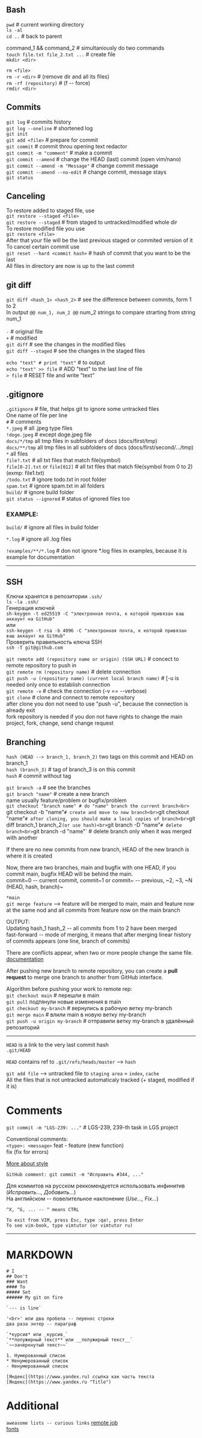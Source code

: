 ## Bash


`pwd` # current working directory<br>
`ls -al`<br>
`cd ..` # back to parent<br>
		
command_1 && command_2 # simultaniously do two commands<br>
`touch file.txt file_2.txt ...` # create file<br>
`mkdir <dir>`  <br>

	
`rm <file>`<br>
`rm -r <dir>` # (remove dir and all its files)<br>
`rm -rf (repository)` # (f -- force)<br>
`rmdir <dir>` <br>


## Commits


`git log` # commits history<br>
`git log --oneline` # shortened log<br>
`git init` <br>
`git add <file>` # prepare for commit<br>
`git commit` # commit throu opening text redactor<br>
`git commit -m "comment"` # make a commit<br>
`git commit --amend` # change the HEAD (last) commit (open vim/nano)<br>
`git commit --amend -m "Message"` # change commit message<br>
`git commit --amend --no-edit` # change commit, message stays<br>
`git status`<br>


## Canceling


To restore added to staged file, use<br>
`git restore --staged <file>`<br>
`git restore --staged` # from staged to untracked/modified whole dir<br>
To restore modified file you use<br>
`git restore <file>`<br>
After that your file will be the last previous staged or commited version of it<br>
To cancel certain commit use<br>
`git reset --hard <commit hash>` # hash of commit that you want to be the last<br>
All files in directory are now is up to the last commit<br>


## git diff


`git diff <hash_1> <hash_2>` # see the difference between commits, form 1 to 2<br>
In output `@@ num_1, num_2 @@` num_2 strings to compare strarting from string num_1<br>  
`-` # original file<br>
`+` # modified<br>
`git diff` # see the changes in the modified files<br>
`git diff --staged` # see the changes in the staged files<br>

`echo "text" # print "text"` # to output<br>
`echo "text" >> file` # ADD "text" to the last line of file<br>
            `> file` # RESET file and write "text"<br>


## .gitignore


`.gitignore` # file, that helps git to ignore some untracked files<br>
One name of file per line<br>
`#` # comments<br>
`*.jpeg` # all .jpeg type files<br>
`!doge.jpeg` # except doge.jpeg file<br>
`docs/*/tmp` all tmp files in subfolders of docs (docs/first/tmp) <br>
`docs/**/tmp` all tmp files in all subfolders of docs (docs/first/second/.../tmp)<br>
`*` all files<br>
`file?.txt` # all txt files that match file(symbol)<br>
`file[0-2].txt` or `file[012]` # all txt files that match file(symbol from 0 to 2) (exmp: file1.txt)<br>
`/todo.txt` # ignore todo.txt in root folder<br>
`spam.txt` # ignore spam.txt in all folders<br>
`build/` # ignore build folder<br>
`git status --ignored` # status of ignored files too<br>


### EXAMPLE:

 
`build/` # ignore all files in build folder<br>

`*.log` # ignore all .log files<br>

`!examples/**/*.log` # don not ignore *.log files in examples, because it is example for documentation<br>


---


## SSH

	
Ключи хранятся в репозитории `.ssh/`<br>
`ls -la .ssh/`<br>
Генерация ключей <br>
`sh-keygen -t ed25519 -C "электронная почта, к которой привязан ваш аккаунт на GitHub"` <br>
или<br>
`ssh-keygen -t rsa -b 4096 -C "электронная почта, к которой привязан ваш аккаунт на GitHub"` <br>
Проверить правильность ключа SSH<br>
`ssh -T git@github.com` <br>
	
`git remote add (repository name or origin) (SSH URL)` # concect to remote repository to push in<br>
`git remote rm (repository name)` # delete connection<br>
`git push -u (repository name) (current local branch name)` # [-u is needed only once to establish 	connection<br>
`git remote -v` # check the connection (-v == --verbose)<br>
`git clone` # clone and connect to remote repository<br>
after clone you don not need to use "push -u", because the connection is already exit<br>
fork repository is needed if you don not have rights to change the main project,
fork, change, send change request <br>


## Branching


`hash (HEAD --> branch_1, branch_2)` two tags on this commit and HEAD on branch_1<br>
`hash (branch_3)` # tag of branch_3 is on this commit<br>
`hash` # commit without tag<br>

`git branch -a` # see the branches<br>
`git branch "name"` # create a new branch<br>
name usually feature/problem or bugfix/problem<br>
`git checkout "branch name" # do "name" branch the current branch<br>
`git checkout -b "name"` # create and move to new branch<br>
`git checkout "name"` # after cloning, you should make a local copies of branch<br>
`git diff branch_1 branch_2` (or use hash)<br>
`git branch -D "name"` # delete branch<br>
`git branch -d "name"` # delete branch only when it was merged with another<br>

If there are no new commits from new branch, HEAD of the new branch is where it is created<br>

Now, there are two branches, main and bugfix with one HEAD, if you commit main, bugfix HEAD will be 
behind the main.<br>
commit~0 -- current commit, commit~1 or commit~ -- previous, ~2, ~3, ~N<br>
(HEAD, hash, branch)~<br>

`*main`  <br>
`git merge feature` --> feature will be merged to main, main and feature now at the same nod
and all commits from feature now on the main branch<br>

OUTPUT:<br>
Updating hash_1 hash_2 -- all commits from 1 to 2 have been merged<br>
fast-forward -- mode of merging, it means that after merging linear history of commits appears (one line, branch of commits)<br>

There are conflicts appear, when two or more people change the same file.<br>
[documentation](https://git-scm.com/book/ru/v2/Инструменты-Git-Продвинутое-слияние)<br>

After pushing new branch to remote repository, you can create a **pull request** to merge one branch to another from GitHub interface. <br>

Algorithm before pushing your work to remote rep:<br>
`git checkout main` # перешли в main<br>
`git pull` подтянули новые изменения в main<br>
`git checkout my-branch` # вернулись в рабочую ветку my-branch<br>
`git merge main` # влили main в новую ветку my-branch<br>
`git push -u origin my-branch` # отправили ветку my-branch в удалённый репозиторий<br>

---

`HEAD` is a link to the very last commit hash<br>
`.git/HEAD`<br>

`HEAD` contains ref to `.git/refs/heads/master` --> `hash`<br>

`git add file` --> untracked file to `staging area` = `index`, `cache` <br>
All the files that is not untracked automaticaly tracked (+ staged, modified if it is)<br>


# Comments

 
`git commit -m "LGS-239: ..."` # LGS-239, 239-th task in LGS project<br>

Conventional comments:<br>
`<type>: <message>`
feat - feature (new function)<br>
fix (fix for errors)<br>

[More about style](https://www.conventionalcommits.org/ru/v1.0.0-beta.4/#спецификация)<br>

`GitHub comment: git commit -m "Исправить #344, ..."`<br>

Для коммитов на русском реккомендуется использовать инфинитив (*Исправить..., Добавить...*)<br>
На английском -- повелительное наклонение (*Use..., Fix...*)<br>



`^X, ^G, ... -- ^ means CTRL`

```
To exit from VIM, press Esc, type :qa!, press Enter
To see vim-book, type vimtutor (or vimtutor ru)
```
---

	
# MARKDOWN


```	
# I
## Don't
### Want
#### To
##### Set
###### My git on fire

`--- is line`

'<br>' или два пробела -- перенос строки
два раза энтер -- параграф

`*курсив* или _курсив_`
`**полужирный текст** или __полужирный текст__`
`~~зачеркнутый текст~~`

1. Нумерованный список
* Ненумерованный список
- Ненумерованный список

[Яндекс](https://www.yandex.ru) ссылка как часть текста
[Яндекс](https://www.yandex.ru "Title")
```

# Additional
 
 
`aweasome lists -- curious links`
[remote job](https://github.com/lukasz-madon/awesome-remote-job#readme) <br>
[fonts](https://github.com/brabadu/awesome-fonts#readme)


